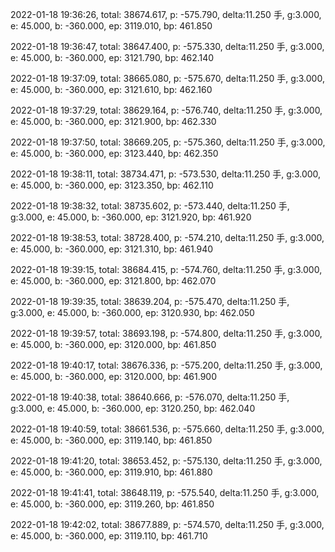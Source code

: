 2022-01-18 19:36:26, total: 38674.617, p: -575.790, delta:11.250 手, g:3.000, e: 45.000, b: -360.000, ep: 3119.010, bp: 461.850

2022-01-18 19:36:47, total: 38647.400, p: -575.330, delta:11.250 手, g:3.000, e: 45.000, b: -360.000, ep: 3121.790, bp: 462.140

2022-01-18 19:37:09, total: 38665.080, p: -575.670, delta:11.250 手, g:3.000, e: 45.000, b: -360.000, ep: 3121.610, bp: 462.160

2022-01-18 19:37:29, total: 38629.164, p: -576.740, delta:11.250 手, g:3.000, e: 45.000, b: -360.000, ep: 3121.900, bp: 462.330

2022-01-18 19:37:50, total: 38669.205, p: -575.360, delta:11.250 手, g:3.000, e: 45.000, b: -360.000, ep: 3123.440, bp: 462.350

2022-01-18 19:38:11, total: 38734.471, p: -573.530, delta:11.250 手, g:3.000, e: 45.000, b: -360.000, ep: 3123.350, bp: 462.110

2022-01-18 19:38:32, total: 38735.602, p: -573.440, delta:11.250 手, g:3.000, e: 45.000, b: -360.000, ep: 3121.920, bp: 461.920

2022-01-18 19:38:53, total: 38728.400, p: -574.210, delta:11.250 手, g:3.000, e: 45.000, b: -360.000, ep: 3121.310, bp: 461.940

2022-01-18 19:39:15, total: 38684.415, p: -574.760, delta:11.250 手, g:3.000, e: 45.000, b: -360.000, ep: 3121.800, bp: 462.070

2022-01-18 19:39:35, total: 38639.204, p: -575.470, delta:11.250 手, g:3.000, e: 45.000, b: -360.000, ep: 3120.930, bp: 462.050

2022-01-18 19:39:57, total: 38693.198, p: -574.800, delta:11.250 手, g:3.000, e: 45.000, b: -360.000, ep: 3120.000, bp: 461.850

2022-01-18 19:40:17, total: 38676.336, p: -575.200, delta:11.250 手, g:3.000, e: 45.000, b: -360.000, ep: 3120.000, bp: 461.900

2022-01-18 19:40:38, total: 38640.666, p: -576.070, delta:11.250 手, g:3.000, e: 45.000, b: -360.000, ep: 3120.250, bp: 462.040

2022-01-18 19:40:59, total: 38661.536, p: -575.660, delta:11.250 手, g:3.000, e: 45.000, b: -360.000, ep: 3119.140, bp: 461.850

2022-01-18 19:41:20, total: 38653.452, p: -575.130, delta:11.250 手, g:3.000, e: 45.000, b: -360.000, ep: 3119.910, bp: 461.880

2022-01-18 19:41:41, total: 38648.119, p: -575.540, delta:11.250 手, g:3.000, e: 45.000, b: -360.000, ep: 3119.260, bp: 461.850

2022-01-18 19:42:02, total: 38677.889, p: -574.570, delta:11.250 手, g:3.000, e: 45.000, b: -360.000, ep: 3119.110, bp: 461.710
